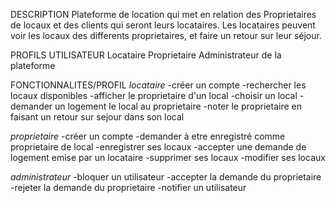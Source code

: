 DESCRIPTION
Plateforme de location qui met en relation des Proprietaires de locaux et des clients qui seront leurs locataires.
Les locataires peuvent voir les locaux des differents proprietaires, et faire un retour sur leur séjour. 

PROFILS UTILISATEUR
Locataire
Proprietaire
Administrateur de la plateforme

FONCTIONNALITES/PROFIL
*locataire*
-créer un compte
-rechercher les locaux disponibles
-afficher le proprietaire d'un local
-choisir un local
-demander un logement le local au proprietaire
-noter le proprietaire en faisant un retour sur sejour dans son local

*proprietaire*
-créer un compte
-demander à etre enregistré comme proprietaire de local
-enregistrer ses locaux
-accepter une demande de logement emise par un locataire
-supprimer ses locaux
-modifier ses locaux

*administrateur*
-bloquer un utilisateur
-accepter la demande du proprietaire
-rejeter la demande du proprietaire
-notifier un utilisateur
